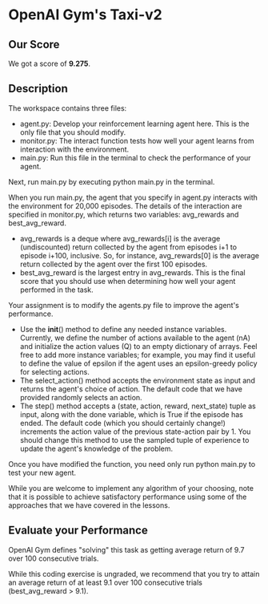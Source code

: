 # OpenAI Gym's Taxi-v2

## Our Score

We got a score of **9.275**.

## Description

The workspace contains three files:

- agent.py: Develop your reinforcement learning agent here. This is the only file that you should modify.
- monitor.py: The interact function tests how well your agent learns from interaction with the environment.
- main.py: Run this file in the terminal to check the performance of your agent.

Next, run main.py by executing python main.py in the terminal.

When you run main.py, the agent that you specify in agent.py interacts with the environment for 20,000 episodes. The details of the interaction are specified in monitor.py, which returns two variables: avg_rewards and best_avg_reward.

- avg_rewards is a deque where avg_rewards[i] is the average (undiscounted) return collected by the agent from episodes i+1 to episode i+100, inclusive. So, for instance, avg_rewards[0] is the average return collected by the agent over the first 100 episodes.
- best_avg_reward is the largest entry in avg_rewards. This is the final score that you should use when determining how well your agent performed in the task.

Your assignment is to modify the agents.py file to improve the agent's performance.

- Use the __init__() method to define any needed instance variables. Currently, we define the number of actions available to the agent (nA) and initialize the action values (Q) to an empty dictionary of arrays. Feel free to add more instance variables; for example, you may find it useful to define the value of epsilon if the agent uses an epsilon-greedy policy for selecting actions.
- The select_action() method accepts the environment state as input and returns the agent's choice of action. The default code that we have provided randomly selects an action.
- The step() method accepts a (state, action, reward, next_state) tuple as input, along with the done variable, which is True if the episode has ended. The default code (which you should certainly change!) increments the action value of the previous state-action pair by 1. You should change this method to use the sampled tuple of experience to update the agent's knowledge of the problem.

Once you have modified the function, you need only run python main.py to test your new agent.

While you are welcome to implement any algorithm of your choosing, note that it is possible to achieve satisfactory performance using some of the approaches that we have covered in the lessons.

## Evaluate your Performance

OpenAI Gym defines "solving" this task as getting average return of 9.7 over 100 consecutive trials.

While this coding exercise is ungraded, we recommend that you try to attain an average return of at least 9.1 over 100 consecutive trials (best_avg_reward > 9.1).

